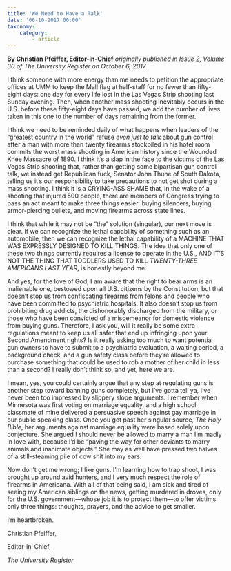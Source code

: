 ```yaml
---
title: 'We Need to Have a Talk'
date: '06-10-2017 00:00'
taxonomy:
    category:
        - article
---
```


**By Christian Pfeiffer, Editor-in-Chief** _originally published in Issue 2, Volume 30 of The University Register on October 6, 2017_

I think someone with more energy than me needs to petition the appropriate offices at UMM to keep the Mall flag at half-staff for no fewer than fifty-eight days: one day for every life lost in the Las Vegas Strip shooting last Sunday evening. Then, when another mass shooting inevitably occurs in the U.S. before these fifty-eight days have passed, we add the number of lives taken in this one to the number of days remaining from the former.

I think we need to be reminded daily of what happens when leaders of the “greatest country in the world” refuse _even just to talk_ about gun control after a man with more than twenty firearms stockpiled in his hotel room commits the worst mass shooting in American history since the Wounded Knee Massacre of 1890. I think it’s a slap in the face to the victims of the Las Vegas Strip shooting that, rather than getting some bipartisan gun control talk, we instead get Republican fuck, Senator John Thune of South Dakota, telling us it’s our responsibility to take precautions to not get shot during a mass shooting. I think it is a CRYING-ASS SHAME that, in the wake of a shooting that injured 500 people, there are members of Congress trying to pass an act meant to make three things easier: buying silencers, buying armor-piercing bullets, and moving firearms across state lines.

I think that while it may not be “the” solution (singular), our next move is clear. If we can recognize the lethal capability of something such as an automobile, then we can recognize the lethal capability of a MACHINE THAT WAS EXPRESSLY DESIGNED TO KILL THINGS. The idea that only one of these two things currently requires a license to operate in the U.S., AND IT’S NOT THE THING THAT TODDLERS USED TO KILL _TWENTY-THREE AMERICANS LAST YEAR_, is honestly beyond me. 

And yes, for the love of God, I am aware that the right to bear arms is an inalienable one, bestowed upon all U.S. citizens by the Constitution, but that doesn’t stop us from confiscating firearms from felons and people who have been committed to psychiatric hospitals. It also doesn’t stop us from prohibiting drug addicts, the dishonorably discharged from the military, or those who have been convicted of a misdemeanor for domestic violence from buying guns. Therefore, I ask you, will it really be some extra regulations meant to keep us all safer that end up infringing upon your Second Amendment rights? Is it really asking too much to want potential gun owners to have to submit to a psychiatric evaluation, a waiting period, a background check, and a gun safety class before they’re allowed to purchase something that could be used to rob a mother of her child in less than a second? I really don’t think so, and yet, here we are.

I mean, yes, you could certainly argue that any step at regulating guns is another step toward banning guns completely, but I’ve gotta tell ya, I’ve never been too impressed by slippery slope arguments. I remember when Minnesota was first voting on marriage equality, and a high school classmate of mine delivered a persuasive speech against gay marriage in our public speaking class. Once you got past her singular source, _The Holy Bible_, her arguments against marriage equality were based solely upon conjecture. She argued I should never be allowed to marry a man I’m madly in love with, because I’d be “paving the way for other deviants to marry animals and inanimate objects.” She may as well have pressed two halves of a still-steaming pile of cow shit into my ears. 

Now don’t get me wrong; I like guns. I’m learning how to trap shoot, I was brought up around avid hunters, and I very much respect the role of firearms in Americana. With all of that being said, I am sick and tired of seeing my American siblings on the news, getting murdered in droves, only for the U.S. government—whose job it is to protect them—to offer victims only three things: thoughts, prayers, and the advice to get smaller.

I’m heartbroken.

Christian Pfeiffer,

Editor-in-Chief,

_The University Register_
